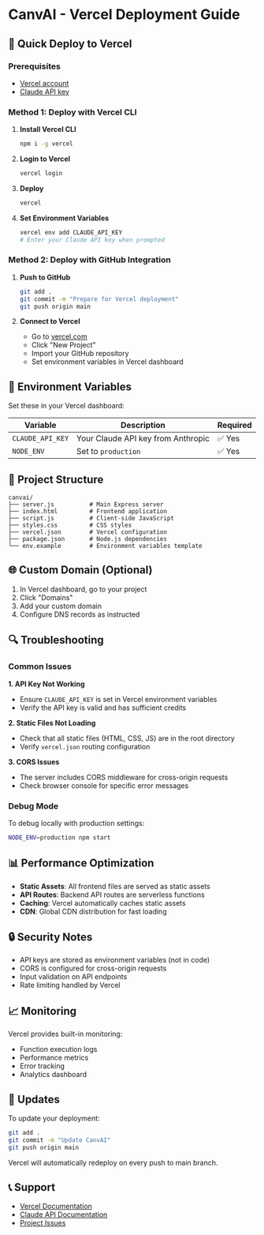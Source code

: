 # CanvAI - Vercel Deployment Guide

## 🚀 Quick Deploy to Vercel

### Prerequisites
- [Vercel account](https://vercel.com)
- [Claude API key](https://console.anthropic.com/)

### Method 1: Deploy with Vercel CLI

1. **Install Vercel CLI**
   ```bash
   npm i -g vercel
   ```

2. **Login to Vercel**
   ```bash
   vercel login
   ```

3. **Deploy**
   ```bash
   vercel
   ```

4. **Set Environment Variables**
   ```bash
   vercel env add CLAUDE_API_KEY
   # Enter your Claude API key when prompted
   ```

### Method 2: Deploy with GitHub Integration

1. **Push to GitHub**
   ```bash
   git add .
   git commit -m "Prepare for Vercel deployment"
   git push origin main
   ```

2. **Connect to Vercel**
   - Go to [vercel.com](https://vercel.com)
   - Click "New Project"
   - Import your GitHub repository
   - Set environment variables in Vercel dashboard

## 🔧 Environment Variables

Set these in your Vercel dashboard:

| Variable | Description | Required |
|----------|-------------|----------|
| `CLAUDE_API_KEY` | Your Claude API key from Anthropic | ✅ Yes |
| `NODE_ENV` | Set to `production` | ✅ Yes |

## 📁 Project Structure

```
canvai/
├── server.js          # Main Express server
├── index.html         # Frontend application
├── script.js          # Client-side JavaScript
├── styles.css         # CSS styles
├── vercel.json        # Vercel configuration
├── package.json       # Node.js dependencies
└── env.example        # Environment variables template
```

## 🌐 Custom Domain (Optional)

1. In Vercel dashboard, go to your project
2. Click "Domains"
3. Add your custom domain
4. Configure DNS records as instructed

## 🔍 Troubleshooting

### Common Issues

**1. API Key Not Working**
- Ensure `CLAUDE_API_KEY` is set in Vercel environment variables
- Verify the API key is valid and has sufficient credits

**2. Static Files Not Loading**
- Check that all static files (HTML, CSS, JS) are in the root directory
- Verify `vercel.json` routing configuration

**3. CORS Issues**
- The server includes CORS middleware for cross-origin requests
- Check browser console for specific error messages

### Debug Mode

To debug locally with production settings:
```bash
NODE_ENV=production npm start
```

## 📊 Performance Optimization

- **Static Assets**: All frontend files are served as static assets
- **API Routes**: Backend API routes are serverless functions
- **Caching**: Vercel automatically caches static assets
- **CDN**: Global CDN distribution for fast loading

## 🔒 Security Notes

- API keys are stored as environment variables (not in code)
- CORS is configured for cross-origin requests
- Input validation on API endpoints
- Rate limiting handled by Vercel

## 📈 Monitoring

Vercel provides built-in monitoring:
- Function execution logs
- Performance metrics
- Error tracking
- Analytics dashboard

## 🔄 Updates

To update your deployment:
```bash
git add .
git commit -m "Update CanvAI"
git push origin main
```

Vercel will automatically redeploy on every push to main branch.

## 📞 Support

- [Vercel Documentation](https://vercel.com/docs)
- [Claude API Documentation](https://docs.anthropic.com/)
- [Project Issues](https://github.com/your-repo/canvai/issues)
